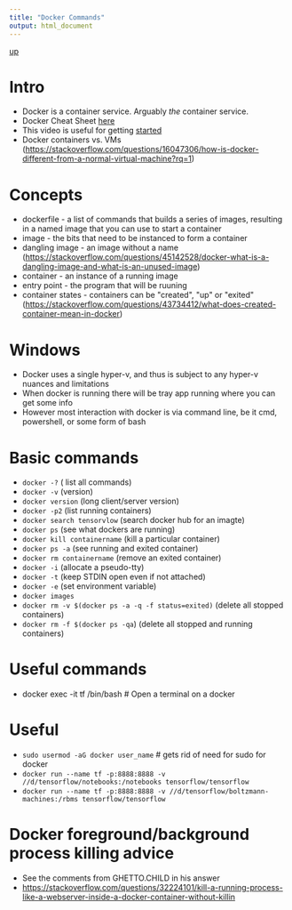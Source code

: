 ```yaml
---
title: "Docker Commands"
output: html_document
---
```

[up](https://mikewise2718.github.io/markdowndocs/)

# Intro
- Docker is a container service. Arguably *the* container service.
- Docker Cheat Sheet [here](https://github.com/wsargent/docker-cheat-sheet#registry--repository)
- This video is useful for getting [started](https://www.youtube.com/watch?v=W3bk2pojLoU)
- Docker containers vs. VMs (https://stackoverflow.com/questions/16047306/how-is-docker-different-from-a-normal-virtual-machine?rq=1)

# Concepts
* dockerfile - a list of commands that builds a series of images, resulting in a named image that you can use to start a container
* image - the bits that need to be instanced to form a container
* dangling image - an image without a name (https://stackoverflow.com/questions/45142528/docker-what-is-a-dangling-image-and-what-is-an-unused-image)
* container - an instance of a running image
* entry point - the program that will be ruuning
* container states - containers can be "created", "up" or "exited" (https://stackoverflow.com/questions/43734412/what-does-created-container-mean-in-docker)


# Windows
- Docker uses a single hyper-v, and thus is subject to any hyper-v nuances and limitations
- When docker is running there will be tray app running where you can get some info
- However most interaction with docker is via command line, be it cmd, powershell, or some form of bash


# Basic commands
* `docker -?`                  ( list all commands)
* `docker -v`                  (version)
* `docker version`             (long client/server version)
* `docker -p2`                 (list running containers)
* `docker search tensorvlow`   (search docker hub for an imagte)
* `docker ps`                  (see what dockers are running)
* `docker kill containername`  (kill a particular container)
* `docker ps -a`               (see running and exited container)
* `docker rm containername`    (remove an exited container)
* `docker -i`                  (allocate a pseudo-tty)
* `docker -t`                  (keep STDIN open even if not attached)
* `docker -e`                  (set environment variable)
* `docker images`
* `docker rm -v $(docker ps -a -q -f status=exited)` (delete all stopped containers)
* `docker rm -f $(docker ps -qa`) (delete all stopped and running containers)

# Useful commands 
* docker exec -it tf /bin/bash  # Open a terminal on a docker

# Useful 
* `sudo usermod -aG docker user_name`  # gets rid of need for sudo for docker
* `docker run --name tf -p:8888:8888 -v //d/tensorflow/notebooks:/notebooks tensorflow/tensorflow`
* `docker run --name tf -p:8888:8888 -v //d/tensorflow/boltzmann-machines:/rbms tensorflow/tensorflow`


# Docker foreground/background process killing advice
- See the comments from GHETTO.CHILD in his answer
- https://stackoverflow.com/questions/32224101/kill-a-running-process-like-a-webserver-inside-a-docker-container-without-killin
